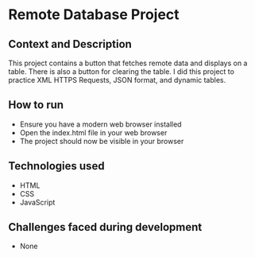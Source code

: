# Remote Database Project
## Context and Description
This project contains a button that fetches remote data and displays on a table. There is also a button for clearing the table. I did this project to practice XML HTTPS Requests, JSON format, and dynamic tables.
## How to run
* Ensure you have a modern web browser installed
* Open the index.html file in your web browser
* The project should now be visible in your browser
## Technologies used
* HTML
* CSS
* JavaScript
## Challenges faced during development
* None
